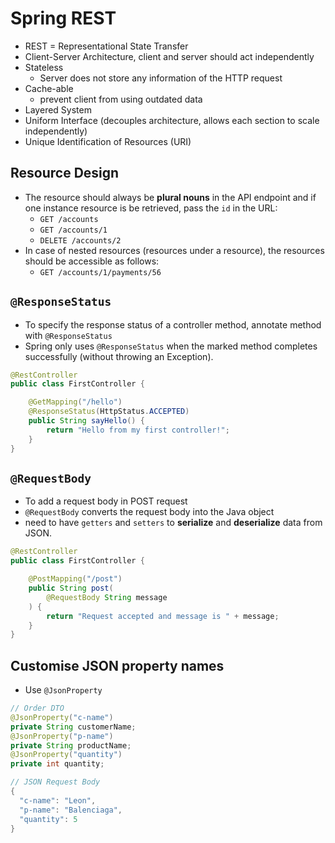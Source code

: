 # Spring REST

- REST = Representational State Transfer
- Client-Server Architecture, client and server should act independently
- Stateless
  - Server does not store any information of the HTTP request
- Cache-able
  - prevent client from using outdated data
- Layered System
- Uniform Interface (decouples architecture, allows each section to scale independently)
- Unique Identification of Resources (URI)

## Resource Design

- The resource should always be **plural nouns** in the API endpoint and if one instance resource is be retrieved, pass the `id` in the URL:
  - `GET /accounts`
  - `GET /accounts/1`
  - `DELETE /accounts/2`
- In case of nested resources (resources under a resource), the resources should be accessible as follows:
  - `GET /accounts/1/payments/56`

## `@ResponseStatus`

- To specify the response status of a controller method, annotate method with `@ResponseStatus`
- Spring only uses `@ResponseStatus` when the marked method completes successfully (without throwing an Exception).

```java
@RestController
public class FirstController {

	@GetMapping("/hello")
	@ResponseStatus(HttpStatus.ACCEPTED)
	public String sayHello() {
		return "Hello from my first controller!";
	}
}
```

## `@RequestBody`

- To add a request body in POST request
- `@RequestBody` converts the request body into the Java object
- need to have `getters` and `setters` to **serialize** and **deserialize** data from JSON.

```java
@RestController
public class FirstController {

	@PostMapping("/post")
	public String post(
		@RequestBody String message
	) {
		return "Request accepted and message is " + message;
	}
}
```

## Customise JSON property names

- Use `@JsonProperty`

```java
// Order DTO
@JsonProperty("c-name")
private String customerName;
@JsonProperty("p-name")
private String productName;
@JsonProperty("quantity")
private int quantity;

// JSON Request Body
{
  "c-name": "Leon",
  "p-name": "Balenciaga",
  "quantity": 5
}
```
